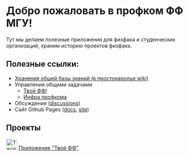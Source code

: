 # Добро пожаловать в профком ФФ МГУ!

Тут мы делаем полезные приложения для физфака и студенческих организаций, храним историю проектов физфака.

## Полезные ссылки:
* [Хранения общей базы знаний (в простонаролье wiki)](https://github.com/profcomff/general/wiki)
* Управления общими задачами 
    * [Твой ФФ!](https://github.com/orgs/profcomff/projects/7)
    * [Инфра профкома](https://github.com/orgs/profcomff/projects/8)
* Обсуждения ([discussions](https://github.com/profcomff/general/discussions))
* Сайт Github Pages ([docs](https://github.com/profcomff/general/tree/main/docs), [site](https://pages.profcomff.com/))

## Проекты

[<img alt="Твой ФФ" width="30px" src="https://cdn.profcomff.com/app/logo/logo_ff.svg" />](https://app.profcomff.com)
[Приложение "Твой ФФ"](https://app.profcomff.com)
